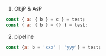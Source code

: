 1. ObjP & AsP
```js
const { a: { b } = c } = test;
const { a: { b } = {} } = test;
```

2. pipeline
```js
const {a: b = 'xxx' | 'yyy'} = test;
```